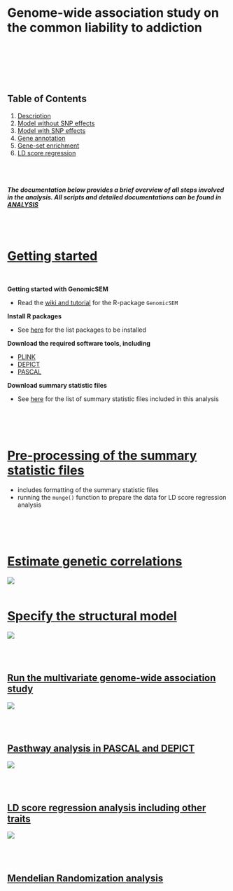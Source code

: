 Genome-wide association study on the common liability to addiction
================

</br></br></br></br></br>

## Table of Contents

1.  [Description](#description)
2.  [Model without SNP effects](#model)
3.  [Model with SNP effects](#modelSNP)
4.  [Gene annotation](#functional)
5.  [Gene-set enrichment](#enrichment)
6.  [LD score regression](#ldsc)

</br></br>

#### *The documentation below provides a brief overview of all steps involved in the analysis. All scripts and detailed documentations can be found in [ANALYSIS](https://github.com/TabeaSchoeler/TS2021_CommonLiabAddiction/tree/master/analysis)*

</br></br>

# [Getting started](#description)

</br>

**Getting started with GenomicSEM**

-   Read the [wiki and
    tutorial](https://github.com/GenomicSEM/GenomicSEM/wiki) for the
    R-package `GenomicSEM`

**Install R packages**

-   See
    [here](https://github.com/TabeaSchoeler/TS2021_CommonLiabAddiction/tree/master/analysis#install-r-packages)
    for the list packages to be installed

**Download the required software tools, including**

-   [PLINK](https://www.cog-genomics.org/plink/)
-   [DEPICT](https://data.broadinstitute.org/mpg/depict/)
-   [PASCAL](https://www2.unil.ch/cbg/index.php?title=Pascal)

**Download summary statistic files**

-   See
    [here](https://github.com/TabeaSchoeler/TS2021_CommonLiabAddiction/tree/master/analysis#download-summary-statistic-files)
    for the list of summary statistic files included in this analysis

</br></br></br>

# [Pre-processing of the summary statistic files](https://github.com/TabeaSchoeler/TS2021_CommonLiabAddiction/tree/master/analysis#pre-processing-of-the-summary-statistic-files)

-   includes formatting of the summary statistic files
-   running the `munge()` function to prepare the data for LD score
    regression analysis

</br></br></br>

# [Estimate genetic correlations](https://github.com/TabeaSchoeler/TS2021_CommonLiabAddiction/tree/master/analysis#estimate-genetic-correlations)

![](results/figures/CorrGWA.svg) </br></br>

# [Specify the structural model](https://github.com/TabeaSchoeler/TS2021_CommonLiabAddiction/tree/master/analysis#specify-the-structural-model)

![](results/figures/strucModel.png)

</br></br>

## [Run the multivariate genome-wide association study](https://github.com/TabeaSchoeler/TS2021_CommonLiabAddiction/tree/master/analysis#run-the-multivariate-genome-wide-association-study)

![](results/figures/ManHplot_commonLiability.jpeg)

</br></br>

## [Pasthway analysis in PASCAL and DEPICT](https://github.com/TabeaSchoeler/TS2021_CommonLiabAddiction/tree/master/analysis)

![](results/figures/pascalPlot_comb.svg)

</br></br>

## [LD score regression analysis including other traits](https://github.com/TabeaSchoeler/TS2021_CommonLiabAddiction/tree/master/analysis#ld-score-regression-analysis-including-other-traits)

![](results/figures/PlotLDScore.svg)

</br></br>

## [Mendelian Randomization analysis](https://github.com/TabeaSchoeler/TS2021_CommonLiabAddiction/tree/master/analysis#mendelian-randomization-analysis)

</br></br>
